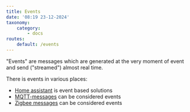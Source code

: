 ```yaml
---
title: Events
date: '08:19 23-12-2024'
taxonomy:
    category:
        - docs
routes:
    default: /events
---
```


"Events" are messages which are generated at the very moment of event and send ("streamed") almost real time.

There is events in various places:
* [Home assistant](/home-assistant) is event based solutions
* [MQTT-messages](/mqtt-messages) can be considered events
* [Zigbee messages](/zigbee-messages) can be considered events